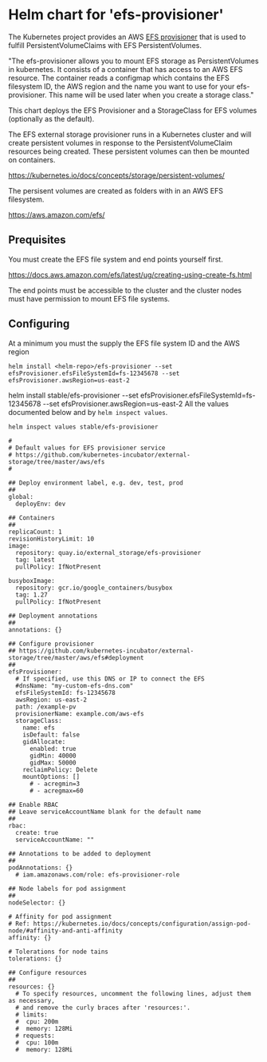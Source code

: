 # Helm chart for 'efs-provisioner'

The Kubernetes project provides an AWS [EFS provisioner](https://github.com/kubernetes-incubator/external-storage/tree/master/aws/efs)
that is used to fulfill PersistentVolumeClaims with EFS PersistentVolumes.

"The efs-provisioner allows you to mount EFS storage as PersistentVolumes in kubernetes.
It consists of a container that has access to an AWS EFS resource. The container reads
a configmap which contains the EFS filesystem ID, the AWS region and the name you want
to use for your efs-provisioner. This name will be used later when you create a storage class."

This chart deploys the EFS Provisioner and a StorageClass for EFS volumes (optionally as the default).

The EFS external storage provisioner runs in a Kubernetes cluster and will create persistent volumes
in response to the PersistentVolumeClaim resources being created. These persistent volumes can then be
mounted on containers.

  https://kubernetes.io/docs/concepts/storage/persistent-volumes/

The persisent volumes are created as folders with in an AWS EFS filesystem.

  https://aws.amazon.com/efs/

## Prequisites

You must create the EFS file system and end points yourself first.

  https://docs.aws.amazon.com/efs/latest/ug/creating-using-create-fs.html

The end points must be accessible to the cluster and the cluster nodes must have
permission to mount EFS file systems.

## Configuring

At a minimum you must the supply the EFS file system ID and the AWS region

```
helm install <helm-repo>/efs-provisioner --set efsProvisioner.efsFileSystemId=fs-12345678 --set efsProvisioner.awsRegion=us-east-2
```

helm install stable/efs-provisioner --set efsProvisioner.efsFileSystemId=fs-12345678 --set efsProvisioner.awsRegion=us-east-2
All the values documented below and by `helm inspect values`.

```
helm inspect values stable/efs-provisioner
```

```
#
# Default values for EFS provisioner service
# https://github.com/kubernetes-incubator/external-storage/tree/master/aws/efs
#

## Deploy environment label, e.g. dev, test, prod
##
global:
  deployEnv: dev

## Containers
##
replicaCount: 1
revisionHistoryLimit: 10
image:
  repository: quay.io/external_storage/efs-provisioner
  tag: latest
  pullPolicy: IfNotPresent

busyboxImage:
  repository: gcr.io/google_containers/busybox
  tag: 1.27
  pullPolicy: IfNotPresent

## Deployment annotations
##
annotations: {}

## Configure provisioner
## https://github.com/kubernetes-incubator/external-storage/tree/master/aws/efs#deployment
##
efsProvisioner:
  # If specified, use this DNS or IP to connect the EFS
  #dnsName: "my-custom-efs-dns.com"
  efsFileSystemId: fs-12345678
  awsRegion: us-east-2
  path: /example-pv
  provisionerName: example.com/aws-efs
  storageClass:
    name: efs
    isDefault: false
    gidAllocate:
      enabled: true
      gidMin: 40000
      gidMax: 50000
    reclaimPolicy: Delete
    mountOptions: []
      # - acregmin=3
      # - acregmax=60

## Enable RBAC
## Leave serviceAccountName blank for the default name
##
rbac:
  create: true
  serviceAccountName: ""

## Annotations to be added to deployment
##
podAnnotations: {}
  # iam.amazonaws.com/role: efs-provisioner-role

## Node labels for pod assignment
##
nodeSelector: {}

# Affinity for pod assignment
# Ref: https://kubernetes.io/docs/concepts/configuration/assign-pod-node/#affinity-and-anti-affinity
affinity: {}

# Tolerations for node tains
tolerations: {}

## Configure resources
##
resources: {}
  # To specify resources, uncomment the following lines, adjust them as necessary,
  # and remove the curly braces after 'resources:'.
  # limits:
  #  cpu: 200m
  #  memory: 128Mi
  # requests:
  #  cpu: 100m
  #  memory: 128Mi
```
